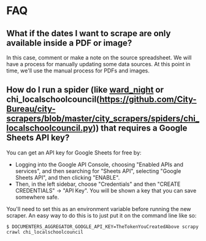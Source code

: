 ---
---

# FAQ

## What if the dates I want to scrape are only available inside a PDF or image?

In this case, comment or make a note on the source spreadsheet. We will have
a process for manually updating some data sources. At this point in time, we'll
use the manual process for PDFs and images.

## How do I run a spider (like [ward_night](https://github.com/City-Bureau/city-scrapers/blob/master/city_scrapers/spiders/ward_night.py) or chi_localschoolcouncil(https://github.com/City-Bureau/city-scrapers/blob/master/city_scrapers/spiders/chi_localschoolcouncil.py)) that requires a Google Sheets API key?

You can get an API key for Google Sheets for free by:

- Logging into the Google API Console, choosing "Enabled APIs and services", and then searching for "Sheets API", selecting "Google Sheets API", and then clicking "ENABLE".
- Then, in the left sidebar, choose "Credentials" and then "CREATE CREDENTIALS" -> "API Key". You will be shown a key that you can save somewhere safe.

You'll need to set this as an environment variable before running the new scraper. An easy way to do this is to just put it on the command line like so:

```
$ DOCUMENTERS_AGGREGATOR_GOOGLE_API_KEY=TheTokenYouCreatedAbove scrapy crawl chi_localschoolcouncil
```